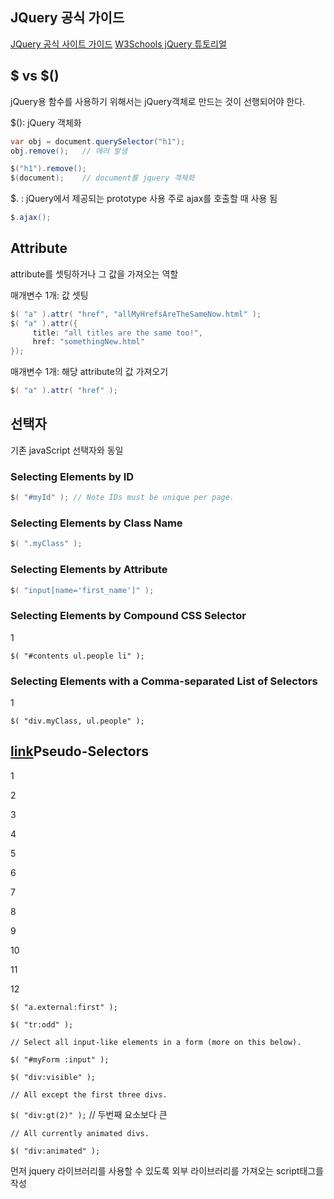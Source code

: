 ## JQuery 공식 가이드

[JQuery 공식 사이트 가이드](https://learn.jquery.com/)
[W3Schools jQuery 튜토리얼](https://www.w3schools.com/jquery/default.asp)

## $ vs $()

jQuery용 함수를 사용하기 위해서는 jQuery객체로 만드는 것이 선행되어야 한다.

$(): jQuery 객체화
```JAVA
var obj = document.querySelector("h1");
obj.remove();	// 에러 발생
```
```JAVA
$("h1").remove();
$(document);	// document를 jquery 객체화
```

$. : jQuery에서 제공되는 prototype 사용
주로 ajax를 호출할 때 사용 됨
```JAVA
$.ajax();
```

## Attribute
attribute를 셋팅하거나 그 값을 가져오는 역할

매개변수 1개: 값 셋팅
```JAVA
$( "a" ).attr( "href", "allMyHrefsAreTheSameNow.html" );
$( "a" ).attr({
	 title: "all titles are the same too!",
	 href: "somethingNew.html"
});
```

매개변수 1개: 해당 attribute의 값 가져오기
```JAVA
$( "a" ).attr( "href" );
```

## 선택자

기존 javaScript 선택자와 동일

### Selecting Elements by ID

```JAVA
$( "#myId" ); // Note IDs must be unique per page.
```

### Selecting Elements by Class Name
```JAVA
$( ".myClass" );
```
### Selecting Elements by Attribute
```JAVA
$( "input[name='first_name']" );
```

### Selecting Elements by Compound CSS Selector

1

`$( "#contents ul.people li" );`

### Selecting Elements with a Comma-separated List of Selectors

1

`$( "div.myClass, ul.people" );`

## [link](https://learn.jquery.com/using-jquery-core/selecting-elements/#pseudo-selectors)Pseudo-Selectors

1

2

3

4

5

6

7

8

9

10

11

12

`$( "a.external:first" );`

`$( "tr:odd" );`

`// Select all input-like elements in a form (more on this below).`

`$( "#myForm :input" );`

`$( "div:visible" );`

`// All except the first three divs.`

`$( "div:gt(2)" );`	// 두번째 요소보다 큰

`// All currently animated divs.`

`$( "div:animated" );`

먼저 jquery 라이브러리를 사용할 수 있도록 외부 라이브러리를 가져오는 script태그를 작성
<!--stackedit_data:
eyJoaXN0b3J5IjpbLTYyODIwODUwNV19
-->